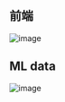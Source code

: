 ## 前端
![image](https://github.com/user-attachments/assets/01df4bb0-1c51-4635-91b9-5e0095539c62)

## ML data
![image](https://github.com/user-attachments/assets/5c62963a-2a13-4917-84be-5da7c7800073)


